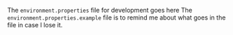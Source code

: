 The `environment.properties` file for development goes here
The `environment.properties.example` file is to remind me about what goes in the file in case I lose it.
